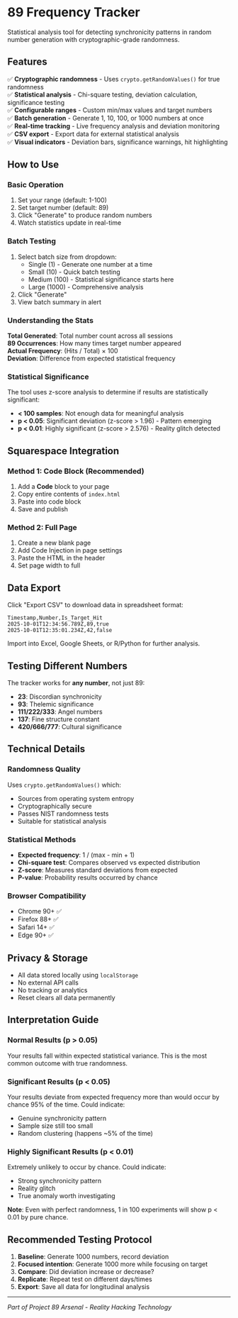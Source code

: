 # 89 Frequency Tracker

Statistical analysis tool for detecting synchronicity patterns in random number generation with cryptographic-grade randomness.

## Features

✅ **Cryptographic randomness** - Uses `crypto.getRandomValues()` for true randomness  
✅ **Statistical analysis** - Chi-square testing, deviation calculation, significance testing  
✅ **Configurable ranges** - Custom min/max values and target numbers  
✅ **Batch generation** - Generate 1, 10, 100, or 1000 numbers at once  
✅ **Real-time tracking** - Live frequency analysis and deviation monitoring  
✅ **CSV export** - Export data for external statistical analysis  
✅ **Visual indicators** - Deviation bars, significance warnings, hit highlighting  

## How to Use

### Basic Operation
1. Set your range (default: 1-100)
2. Set target number (default: 89)
3. Click "Generate" to produce random numbers
4. Watch statistics update in real-time

### Batch Testing
1. Select batch size from dropdown:
   - Single (1) - Generate one number at a time
   - Small (10) - Quick batch testing
   - Medium (100) - Statistical significance starts here
   - Large (1000) - Comprehensive analysis
2. Click "Generate"
3. View batch summary in alert

### Understanding the Stats

**Total Generated**: Total number count across all sessions  
**89 Occurrences**: How many times target number appeared  
**Actual Frequency**: (Hits / Total) × 100  
**Deviation**: Difference from expected statistical frequency  

### Statistical Significance

The tool uses z-score analysis to determine if results are statistically significant:

- **< 100 samples**: Not enough data for meaningful analysis
- **p < 0.05**: Significant deviation (z-score > 1.96) - Pattern emerging
- **p < 0.01**: Highly significant (z-score > 2.576) - Reality glitch detected

## Squarespace Integration

### Method 1: Code Block (Recommended)
1. Add a **Code** block to your page
2. Copy entire contents of `index.html`
3. Paste into code block
4. Save and publish

### Method 2: Full Page
1. Create a new blank page
2. Add Code Injection in page settings
3. Paste the HTML in the header
4. Set page width to full

## Data Export

Click "Export CSV" to download data in spreadsheet format:
```csv
Timestamp,Number,Is_Target_Hit
2025-10-01T12:34:56.789Z,89,true
2025-10-01T12:35:01.234Z,42,false
```

Import into Excel, Google Sheets, or R/Python for further analysis.

## Testing Different Numbers

The tracker works for **any number**, not just 89:

- **23**: Discordian synchronicity
- **93**: Thelemic significance  
- **111/222/333**: Angel numbers
- **137**: Fine structure constant
- **420/666/777**: Cultural significance

## Technical Details

### Randomness Quality
Uses `crypto.getRandomValues()` which:
- Sources from operating system entropy
- Cryptographically secure
- Passes NIST randomness tests
- Suitable for statistical analysis

### Statistical Methods
- **Expected frequency**: 1 / (max - min + 1)
- **Chi-square test**: Compares observed vs expected distribution
- **Z-score**: Measures standard deviations from expected
- **P-value**: Probability results occurred by chance

### Browser Compatibility
- Chrome 90+ ✅
- Firefox 88+ ✅
- Safari 14+ ✅
- Edge 90+ ✅

## Privacy & Storage

- All data stored locally using `localStorage`
- No external API calls
- No tracking or analytics
- Reset clears all data permanently

## Interpretation Guide

### Normal Results (p > 0.05)
Your results fall within expected statistical variance. This is the most common outcome with true randomness.

### Significant Results (p < 0.05)
Your results deviate from expected frequency more than would occur by chance 95% of the time. Could indicate:
- Genuine synchronicity pattern
- Sample size still too small
- Random clustering (happens ~5% of the time)

### Highly Significant Results (p < 0.01)
Extremely unlikely to occur by chance. Could indicate:
- Strong synchronicity pattern
- Reality glitch
- True anomaly worth investigating

**Note**: Even with perfect randomness, 1 in 100 experiments will show p < 0.01 by pure chance.

## Recommended Testing Protocol

1. **Baseline**: Generate 1000 numbers, record deviation
2. **Focused intention**: Generate 1000 more while focusing on target
3. **Compare**: Did deviation increase or decrease?
4. **Replicate**: Repeat test on different days/times
5. **Export**: Save all data for longitudinal analysis

---

*Part of Project 89 Arsenal - Reality Hacking Technology*


